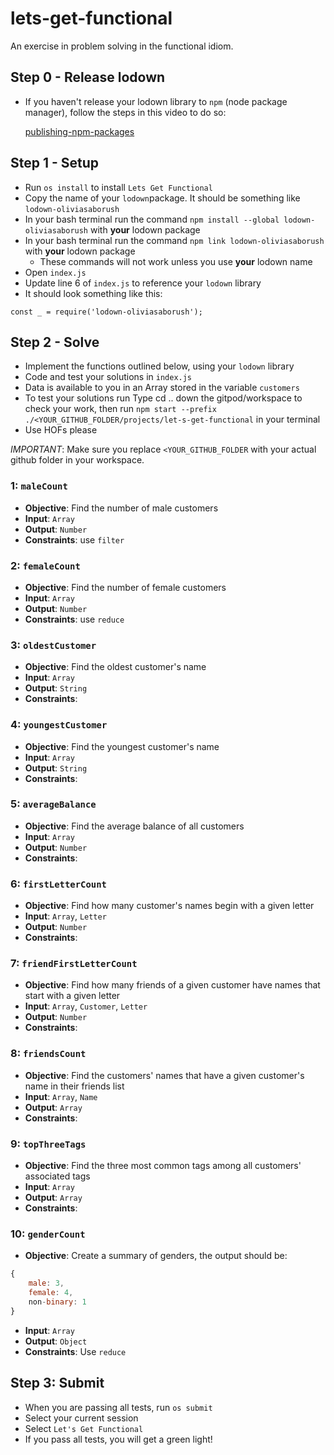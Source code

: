 # lets-get-functional

An exercise in problem solving in the functional idiom.

## Step 0 - Release lodown
 - If you haven't release your lodown library to `npm` (node package manager), follow the steps in this video to do so:

    [publishing-npm-packages](https://docs.npmjs.com/getting-started/publishing-npm-packages)

## Step 1 - Setup
 - Run `os install` to install `Lets Get Functional`
 - Copy the name of your `lodown`package. It should be something like `lodown-oliviasaborush`
 - In your bash terminal run the command `npm install --global lodown-oliviasaborush` with **your** lodown package
 - In your bash terminal run the command `npm link lodown-oliviasaborush` with **your** lodown package
    - These commands will not work unless you use **your** lodown name 
 - Open `index.js`
 - Update line 6 of `index.js` to reference your `lodown` library
 - It should look something like this:

```
const _ = require('lodown-oliviasaborush');
```

## Step 2 - Solve
 - Implement the functions outlined below, using your `lodown` library
 - Code and test your solutions in `index.js`
 - Data is available to you in an Array stored in the variable `customers`
 - To test your solutions run Type cd .. down the gitpod/workspace to check your work, then run `npm start --prefix ./<YOUR_GITHUB_FOLDER/projects/let-s-get-functional` in your terminal  
 - Use HOFs please
 
 _IMPORTANT_: Make sure you replace `<YOUR_GITHUB_FOLDER` with your actual github folder in your workspace.

### 1: `maleCount`
 - **Objective**: Find the number of male customers
 - **Input**: `Array`
 - **Output**: `Number`
 - **Constraints**: use `filter`

### 2: `femaleCount`
 - **Objective**: Find the number of female customers
 - **Input**: `Array`
 - **Output**: `Number`
 - **Constraints**: use `reduce`

### 3: `oldestCustomer`
 - **Objective**: Find the oldest customer's name
 - **Input**: `Array`
 - **Output**: `String`
 - **Constraints**:

### 4: `youngestCustomer`
 - **Objective**: Find the youngest customer's name
 - **Input**: `Array`
 - **Output**: `String`
 - **Constraints**:

### 5: `averageBalance`
 - **Objective**: Find the average balance of all customers
 - **Input**: `Array`
 - **Output**: `Number`
 - **Constraints**:

### 6: `firstLetterCount`
 - **Objective**: Find how many customer's names begin with a given letter
 - **Input**: `Array`, `Letter`
 - **Output**: `Number`
 - **Constraints**:

### 7: `friendFirstLetterCount`
 - **Objective**: Find how many friends of a given customer have names that start with a given letter
 - **Input**: `Array`, `Customer`, `Letter`
 - **Output**: `Number`
 - **Constraints**:

### 8: `friendsCount`
 - **Objective**: Find the customers' names that have a given customer's name in their friends list
 - **Input**: `Array`, `Name`
 - **Output**: `Array`
 - **Constraints**:

### 9: `topThreeTags`
 - **Objective**: Find the three most common tags among all customers' associated tags
 - **Input**: `Array`
 - **Output**: `Array`
 - **Constraints**:

### 10: `genderCount`
 - **Objective**: Create a summary of genders, the output should be:
```javascript
{
    male: 3,
    female: 4,
    non-binary: 1
}
```
 - **Input**: `Array`
 - **Output**: `Object`
 - **Constraints**: Use `reduce`


## Step 3: Submit
 - When you are passing all tests, run `os submit`
 - Select your current session
 - Select `Let's Get Functional`
 - If you pass all tests, you will get a green light!
